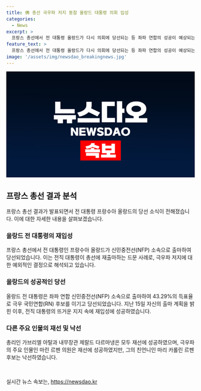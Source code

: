 ```yaml
---
title: 佛 총선 극우파 저지 동참 올랑드 대통령 의회 입성
categories:
  - News
excerpt: >
  프랑스 총선에서 전 대통령 올랑드가 다시 의회에 당선되는 등 좌파 연합의 성공이 예상되는 가운데, 이는 전대통령의 재출마가 이례적인 상황이라는 점에서 관심을 끌고 있다. 또한 총리와 내무장관 등 다른 주요 인물들의 재선에 대한 결과도 주목받고 있다.
feature_text: >
  프랑스 총선에서 전 대통령 올랑드가 다시 의회에 당선되는 등 좌파 연합의 성공이 예상되는 가운데, 이는 전대통령의 재출마가 이례적인 상황이라는 점에서 관심을 끌고 있다. 또한 총리와 내무장관 등 다른 주요 인물들의 재선에 대한 결과도 주목받고 있다.
image: '/assets/img/newsdao_breakingnews.jpg'
---
```


<p><img src="/assets/img/newsdao_breakingnews.jpg" alt="implanttips 속보" /></p>

<h2 data-ke-size="size26">프랑스 총선 결과 분석</h2>

<p data-ke-size="size16">프랑스 총선 결과가 발표되면서 전 대통령 프랑수아 올랑드의 당선 소식이 전해졌습니다. 이에 대한 자세한 내용을 살펴보겠습니다.</p>

<h3><b>올랑드 전 대통령의 재입성</b></h3>

<p data-ke-size="size16">프랑스 총선에서 전 대통령인 프랑수아 올랑드가 신민중전선(NFP) 소속으로 출마하여 당선되었습니다. 이는 전직 대통령이 총선에 재출마하는 드문 사례로, 극우파 저지에 대한 예외적인 결정으로 해석되고 있습니다.</p>

<h3><b>올랑드의 성공적인 당선</b></h3>

<p data-ke-size="size16">올랑드 전 대통령은 좌파 연합 신민중전선(NFP) 소속으로 출마하여 43.29%의 득표율로 극우 국민연합(RN) 후보를 이기고 당선되었습니다. 지난 15일 자신의 출마 계획을 밝힌 이후, 전직 대통령의 뜨거운 지지 속에 재입성에 성공하였습니다.</p>

<h3><b>다른 주요 인물의 재선 및 낙선</b></h3>

<p data-ke-size="size16">총리인 가브리엘 아탈과 내무장관 제랄드 다르마냉은 모두 재선에 성공하였으며, 극우파의 주요 인물인 마린 르펜 의원은 재선에 성공하였지만, 그의 친언니인 마리 카롤린 르펜 후보는 낙선하였습니다.</p>

<p data-ke-size="size16">&nbsp;</p>
실시간 뉴스 속보는, <a href="https://newsdao.kr" rel="dofollow">https://newsdao.kr</a>


